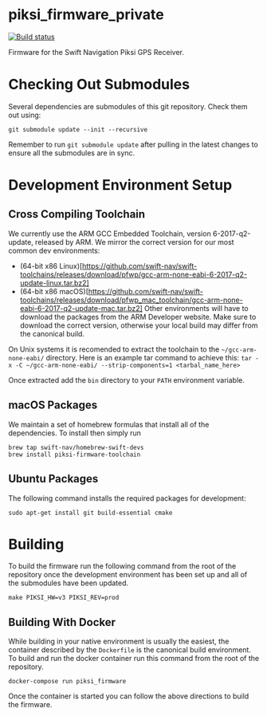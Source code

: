 piksi_firmware_private
==============

[![Build status][1]][2]

Firmware for the Swift Navigation Piksi GPS Receiver.

Checking Out Submodules
=========================

Several dependencies are submodules of this git repository.
Check them out using:

	git submodule update --init --recursive

Remember to run `git submodule update` after pulling in the latest changes to
ensure all the submodules are in sync.

Development Environment Setup
=============================
Cross Compiling Toolchain
-------------------------
We currently use the ARM GCC Embedded Toolchain, version 6-2017-q2-update, released by ARM. We mirror the correct version for our most common dev environments:
 * (64-bit x86 Linux)[https://github.com/swift-nav/swift-toolchains/releases/download/pfwp/gcc-arm-none-eabi-6-2017-q2-update-linux.tar.bz2]
 * (64-bit x86 macOS)[https://github.com/swift-nav/swift-toolchains/releases/download/pfwp_mac_toolchain/gcc-arm-none-eabi-6-2017-q2-update-mac.tar.bz2]
Other environments will have to download the packages from the ARM Developer website. Make sure to download the correct version, otherwise your local build may differ from the canonical build.

On Unix systems it is recomended to extract the toolchain to the `~/gcc-arm-none-eabi/` directory. Here is an example tar command to achieve this: `tar -x -C ~/gcc-arm-none-eabi/ --strip-components=1 <tarbal_name_here>`

Once extracted add the `bin` directory to your `PATH` environment variable.

macOS Packages
--------------
We maintain a set of homebrew formulas that install all of the dependencies. To install then simply run

	brew tap swift-nav/homebrew-swift-devs
	brew install piksi-firmware-toolchain

Ubuntu Packages
---------------
The following command installs the required packages for development:

	sudo apt-get install git build-essential cmake

Building
========
To build the firmware run the following command from the root of the repository once the development environment has been set up and all of the submodules have been updated.

	make PIKSI_HW=v3 PIKSI_REV=prod

Building With Docker
--------------------
While building in your native environment is usually the easiest, the container described by the `Dockerfile` is the canonical build environment. To build and run the docker container run this command from the root of the repository.

	docker-compose run piksi_firmware

Once the container is started you can follow the above directions to build the firmware.

[1]: https://travis-ci.com/swift-nav/piksi_firmware_private.svg?token=qpdcpHVrbHsVtRxV2VHR&branch=master
[2]: https://travis-ci.com/swift-nav/piksi_firmware_private
